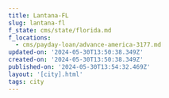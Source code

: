 ```yaml
---
title: Lantana-FL
slug: lantana-fl
f_state: cms/state/florida.md
f_locations:
  - cms/payday-loan/advance-america-3177.md
updated-on: '2024-05-30T13:50:38.349Z'
created-on: '2024-05-30T13:50:38.349Z'
published-on: '2024-05-30T13:54:32.469Z'
layout: '[city].html'
tags: city
---
```



